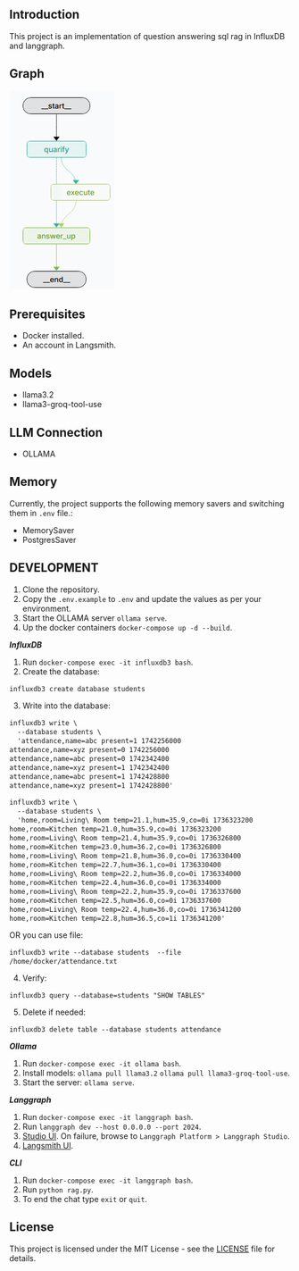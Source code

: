 ## Introduction
This project is an implementation of question answering sql rag in InfluxDB and langgraph.

## Graph
![DAG](static/influxdb-rag-white.png)

## Prerequisites
- Docker installed.
- An account in Langsmith.

## Models
- llama3.2
- llama3-groq-tool-use

## LLM Connection
- OLLAMA

## Memory
Currently, the project supports the following memory savers and switching them in `.env` file.:
- MemorySaver
- PostgresSaver


## DEVELOPMENT
1. Clone the repository.
2. Copy the `.env.example` to `.env` and update the values as per your environment.
3. Start the OLLAMA server `ollama serve`.
4. Up the docker containers `docker-compose up -d --build`.

***InfluxDB***
1. Run `docker-compose exec -it influxdb3 bash`.
2. Create the database:
```
influxdb3 create database students
```
3. Write into the database:
```
influxdb3 write \
  --database students \
  'attendance,name=abc present=1 1742256000
attendance,name=xyz present=0 1742256000
attendance,name=abc present=0 1742342400
attendance,name=xyz present=1 1742342400
attendance,name=abc present=1 1742428800
attendance,name=xyz present=1 1742428800'
```
```
influxdb3 write \
  --database students \
  'home,room=Living\ Room temp=21.1,hum=35.9,co=0i 1736323200
home,room=Kitchen temp=21.0,hum=35.9,co=0i 1736323200
home,room=Living\ Room temp=21.4,hum=35.9,co=0i 1736326800
home,room=Kitchen temp=23.0,hum=36.2,co=0i 1736326800
home,room=Living\ Room temp=21.8,hum=36.0,co=0i 1736330400
home,room=Kitchen temp=22.7,hum=36.1,co=0i 1736330400
home,room=Living\ Room temp=22.2,hum=36.0,co=0i 1736334000
home,room=Kitchen temp=22.4,hum=36.0,co=0i 1736334000
home,room=Living\ Room temp=22.2,hum=35.9,co=0i 1736337600
home,room=Kitchen temp=22.5,hum=36.0,co=0i 1736337600
home,room=Living\ Room temp=22.4,hum=36.0,co=0i 1736341200
home,room=Kitchen temp=22.8,hum=36.5,co=1i 1736341200'
```
OR you can use file:
```
influxdb3 write --database students  --file /home/docker/attendance.txt
```
4. Verify:
```
influxdb3 query --database=students "SHOW TABLES"
```
5. Delete if needed:
```
influxdb3 delete table --database students attendance
```

***Ollama***
1. Run `docker-compose exec -it ollama bash`.
2. Install models: `ollama pull llama3.2` `ollama pull llama3-groq-tool-use`.
3. Start the server: `ollama serve`.

***Langgraph***
1. Run `docker-compose exec -it langgraph bash`.
2. Run `langgraph dev --host 0.0.0.0 --port 2024`.
3. [Studio UI](https://smith.langchain.com/studio/?baseUrl=http://127.0.0.1:2024). On failure, browse to `Langgraph Platform > Langgraph Studio`.
4. [Langsmith UI](https://smith.langchain.com).

***CLI***
1. Run `docker-compose exec -it langgraph bash`.
2. Run `python rag.py`.
3. To end the chat type `exit` or `quit`.


## License
This project is licensed under the MIT License - see the [LICENSE](LICENSE) file for details.
